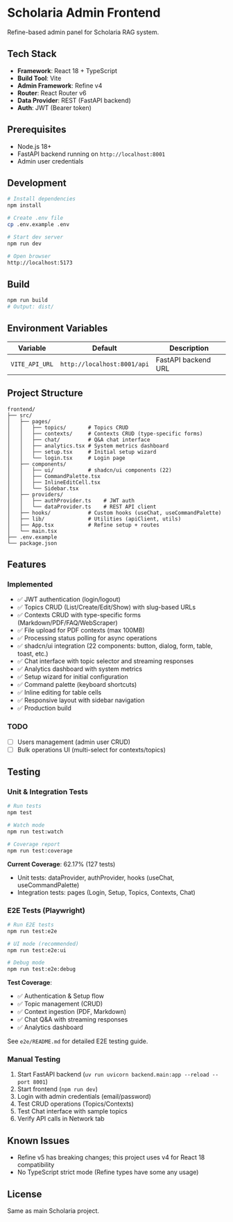 # Scholaria Admin Frontend

Refine-based admin panel for Scholaria RAG system.

## Tech Stack

- **Framework**: React 18 + TypeScript
- **Build Tool**: Vite
- **Admin Framework**: Refine v4
- **Router**: React Router v6
- **Data Provider**: REST (FastAPI backend)
- **Auth**: JWT (Bearer token)

## Prerequisites

- Node.js 18+
- FastAPI backend running on `http://localhost:8001`
- Admin user credentials

## Development

```bash
# Install dependencies
npm install

# Create .env file
cp .env.example .env

# Start dev server
npm run dev

# Open browser
http://localhost:5173
```

## Build

```bash
npm run build
# Output: dist/
```

## Environment Variables

| Variable | Default | Description |
|----------|---------|-------------|
| `VITE_API_URL` | `http://localhost:8001/api` | FastAPI backend URL |

## Project Structure

```
frontend/
├── src/
│   ├── pages/
│   │   ├── topics/       # Topics CRUD
│   │   ├── contexts/     # Contexts CRUD (type-specific forms)
│   │   ├── chat/         # Q&A chat interface
│   │   ├── analytics.tsx # System metrics dashboard
│   │   ├── setup.tsx     # Initial setup wizard
│   │   └── login.tsx     # Login page
│   ├── components/
│   │   ├── ui/           # shadcn/ui components (22)
│   │   ├── CommandPalette.tsx
│   │   ├── InlineEditCell.tsx
│   │   └── Sidebar.tsx
│   ├── providers/
│   │   ├── authProvider.ts    # JWT auth
│   │   └── dataProvider.ts    # REST API client
│   ├── hooks/            # Custom hooks (useChat, useCommandPalette)
│   ├── lib/              # Utilities (apiClient, utils)
│   ├── App.tsx           # Refine setup + routes
│   └── main.tsx
├── .env.example
└── package.json
```

## Features

### Implemented
- ✅ JWT authentication (login/logout)
- ✅ Topics CRUD (List/Create/Edit/Show) with slug-based URLs
- ✅ Contexts CRUD with type-specific forms (Markdown/PDF/FAQ/WebScraper)
- ✅ File upload for PDF contexts (max 100MB)
- ✅ Processing status polling for async operations
- ✅ shadcn/ui integration (22 components: button, dialog, form, table, toast, etc.)
- ✅ Chat interface with topic selector and streaming responses
- ✅ Analytics dashboard with system metrics
- ✅ Setup wizard for initial configuration
- ✅ Command palette (keyboard shortcuts)
- ✅ Inline editing for table cells
- ✅ Responsive layout with sidebar navigation
- ✅ Production build

### TODO
- [ ] Users management (admin user CRUD)
- [ ] Bulk operations UI (multi-select for contexts/topics)

## Testing

### Unit & Integration Tests

```bash
# Run tests
npm test

# Watch mode
npm run test:watch

# Coverage report
npm run test:coverage
```

**Current Coverage**: 62.17% (127 tests)
- Unit tests: dataProvider, authProvider, hooks (useChat, useCommandPalette)
- Integration tests: pages (Login, Setup, Topics, Contexts, Chat)

### E2E Tests (Playwright)

```bash
# Run E2E tests
npm run test:e2e

# UI mode (recommended)
npm run test:e2e:ui

# Debug mode
npm run test:e2e:debug
```

**Test Coverage**:
- ✅ Authentication & Setup flow
- ✅ Topic management (CRUD)
- ✅ Context ingestion (PDF, Markdown)
- ✅ Chat Q&A with streaming responses
- ✅ Analytics dashboard

See `e2e/README.md` for detailed E2E testing guide.

### Manual Testing

1. Start FastAPI backend (`uv run uvicorn backend.main:app --reload --port 8001`)
2. Start frontend (`npm run dev`)
3. Login with admin credentials (email/password)
4. Test CRUD operations (Topics/Contexts)
5. Test Chat interface with sample topics
6. Verify API calls in Network tab

## Known Issues

- Refine v5 has breaking changes; this project uses v4 for React 18 compatibility
- No TypeScript strict mode (Refine types have some any usage)

## License

Same as main Scholaria project.
